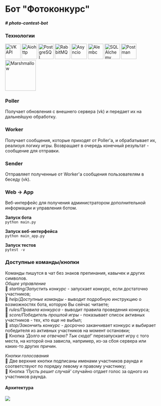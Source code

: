 # Бот "Фотоконкурс"

#### _# photo-contest-bot_

### Технологии
<p>
<img src="https://habrastorage.org/webt/46/r2/ba/46r2baf00uhoixq-saia7wegqfu.jpeg" title="VK API" height="50"/>
<img src="https://docs.aiohttp.org/en/stable/_static/aiohttp-plain.svg" title="Aiohttp" height="50"/>
<img src="https://upload.wikimedia.org/wikipedia/commons/thumb/2/29/Postgresql_elephant.svg/1200px-Postgresql_elephant.svg.png" title="PostgreSQL" height="50"/>
<img src="https://assets.zabbix.com/img/brands/rabbitmq.svg" title="RabbitMQ" height="50"/>
<img src="https://files.virgool.io/upload/users/30711/posts/mivbx6r9geed/nwqgenmrbrfc.jpeg" title="Asyncio" height="50"/>
<img src="https://www.blender.org/wp-content/uploads/2021/11/alembic_logo_symbol.png" title="Alembc" height="50"/>
<img src="https://quintagroup.com/cms/python/images/sqlalchemy-logo.png/@@images/eca35254-a2db-47a8-850b-2678f7f8bc09.png" title="SQLAlchemy" height="50"/>
<img src="https://res.cloudinary.com/postman/image/upload/t_team_logo/v1629869194/team/2893aede23f01bfcbd2319326bc96a6ed0524eba759745ed6d73405a3a8b67a8" title="Postman" height="50"/>
<img src="https://marshmallow.readthedocs.io/en/stable/_static/marshmallow-logo.png" title="Marshmallow" height="100"/>
</p>    

### Poller    
Получает обновления с внешнего сервера (vk) и передает их на дальнейшую обработку.

### Worker
Получает сообщения, которые приходят от Poller'а, 
и обрабатывает их, реализуя логику игры. Возвращает в очередь конечный результат - сообщение для отправки.

### Sender
Отправляет полученные от Worker'а сообщения пользователям в беседу (vk).

### Web -> App
Веб-интерфейс для получения администратором дополнительной информации и управления ботом. <br>

**Запуск бота**    
```python main.py```

**Запуск веб-интерфейса**    
```python main_app.py ```    

**Запуск тестов**   
```pytest -v```

### Доступные команды/кнопки
Команды пишутся в чат без знаков препинания, кавычек и других символов.    
_Общее управление_     
:pushpin: _starting/Запустить конкурс_ - запускает конкурс, если достаточно участников;    
:pushpin: _help/Доступные команды_ - выводит подробную инструкцию о возможностях бота, которую Вы сейчас читаете;    
:pushpin: _rules/Правила конкурса_ - выводит правила проведения конкурса;    
:pushpin: _score/Победитель прошлой игры_ - показывает список активных участников - тех, кто еще не выбыл;    
:pushpin: _stop/Закончить конкурс_ - досрочно заканчивает конкурс и выбирает победителя из активных участников на момент остановки;    
:pushpin: Кнопка _'Долго не отвечаю? Тык сюда!'_ перезапускает игру с того места, на которой она зависла,
  например, из-за сбоя сервера или каких-то других причин.    

_Кнопки голосования_    
:pushpin: Две верхние кнопки подписаны именами участников раунда и соответствуют по порядку левому и правому участнику;    
:pushpin: Кнопка _'Пусть решит случай'_ случайно отдает голос за одного из участников раунда.    

#### Архитектура
![](https://sun9-14.userapi.com/impg/FX2W-sQjrw6SdMqHtuyf35r9q_QoMB3gIYgAbQ/Amj4o0wFWto.jpg?size=716x441&quality=95&sign=4d52a5ee4b4831cec6b34677f0335ce3&type=album)

